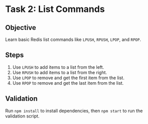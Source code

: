 # Task 2: List Commands

## Objective

Learn basic Redis list commands like `LPUSH`, `RPUSH`, `LPOP`, and `RPOP`.

## Steps

1. Use `LPUSH` to add items to a list from the left.
2. Use `RPUSH` to add items to a list from the right.
3. Use `LPOP` to remove and get the first item from the list.
4. Use `RPOP` to remove and get the last item from the list.

## Validation

Run `npm install` to install dependencies, then `npm start` to run the validation script.

